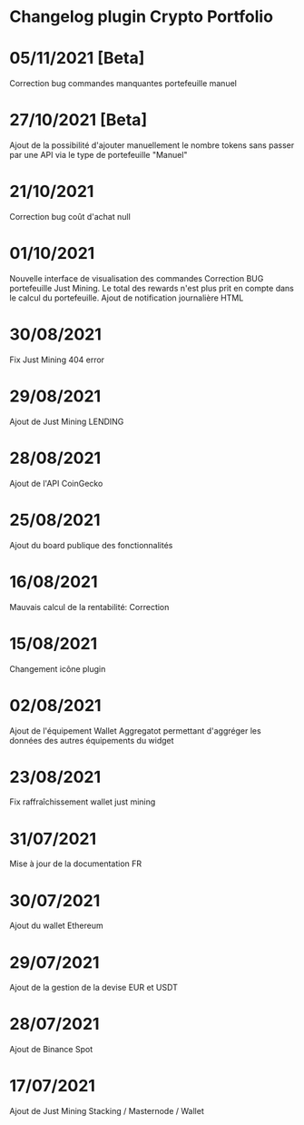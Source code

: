 # Changelog plugin Crypto Portfolio

# 05/11/2021 [Beta]
Correction bug commandes manquantes portefeuille manuel

# 27/10/2021 [Beta]
Ajout de la possibilité d'ajouter manuellement le nombre tokens sans passer par une API via le type de portefeuille "Manuel"

# 21/10/2021
Correction bug coût d'achat null

# 01/10/2021
Nouvelle interface de visualisation des commandes
Correction BUG portefeuille Just Mining. Le total des rewards n'est plus prit en compte dans le calcul du portefeuille.
Ajout de notification journalière HTML

# 30/08/2021
Fix Just Mining 404 error

# 29/08/2021
Ajout de Just Mining LENDING

# 28/08/2021
Ajout de l'API CoinGecko

# 25/08/2021
Ajout du board publique des fonctionnalités

# 16/08/2021
Mauvais calcul de la rentabilité: Correction

# 15/08/2021
Changement icône plugin

# 02/08/2021
Ajout de l'équipement Wallet Aggregatot permettant d'aggréger les données des autres équipements du widget

# 23/08/2021
Fix raffraîchissement wallet just mining

# 31/07/2021
Mise à jour de la documentation FR

# 30/07/2021
Ajout du wallet Ethereum

# 29/07/2021
Ajout de la gestion de la devise EUR et USDT

# 28/07/2021
Ajout de Binance Spot

# 17/07/2021
Ajout de Just Mining Stacking / Masternode / Wallet

